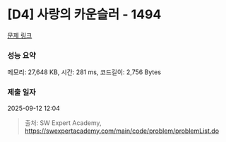 # [D4] 사랑의 카운슬러 - 1494 

[문제 링크](https://swexpertacademy.com/main/code/problem/problemDetail.do?contestProbId=AV2b_WPaAEIBBASw) 

### 성능 요약

메모리: 27,648 KB, 시간: 281 ms, 코드길이: 2,756 Bytes

### 제출 일자

2025-09-12 12:04



> 출처: SW Expert Academy, https://swexpertacademy.com/main/code/problem/problemList.do